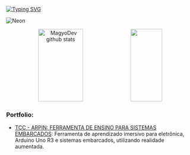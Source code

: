 [![Typing SVG](https://readme-typing-svg.herokuapp.com/?color=E0FFFF&size=35&center=true&vCenter=true&width=1000&lines=My+name+is+Alan+de+Lima+Silva%2C+19+years+old;I+study+systems+development+at+Fatec+Zona+Leste;Be+Welcome!+🌟)](https://git.io/typing-svg)

<!--GIF-->
![Neon](https://github.com/MagyoDev/MagyoDev/assets/135189804/cfd08e67-1286-4dac-8298-b3a76e93cedf)

<!--GithubStats-->
<div align="center"> 
<img width="49%" height="195px" src="https://github-readme-stats.vercel.app/api?username=MagyoDev&show_icons=true&count_private=true&hide_border=true&title_color=00FFFF&icon_color=00FFFF&text_color=FF69B4&bg_color=0d1117" alt="MagyoDev github stats" /> 
  <img width="41%" height="195px" src="https://github-readme-stats.vercel.app/api/top-langs/?username=MagyoDev&layout=compact&hide_border=true&title_color=00FFFF&text_color=FF69B4&bg_color=0d1117" />
</div>

<!--Portfolio-->
### Portfolio:
- [TCC - ARPIN: FERRAMENTA DE ENSINO PARA SISTEMAS EMBARCADOS](https://github.com/MagyoDev/PortfolioAMS2023-3DS): Ferramenta de aprendizado imersivo para eletrônica, Arduino Uno R3 e sistemas embarcados, utilizando realidade aumentada.
